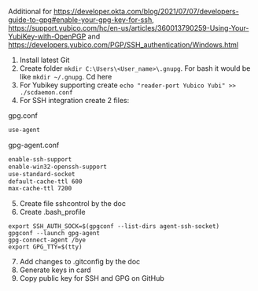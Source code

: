 Additional for https://developer.okta.com/blog/2021/07/07/developers-guide-to-gpg#enable-your-gpg-key-for-ssh, https://support.yubico.com/hc/en-us/articles/360013790259-Using-Your-YubiKey-with-OpenPGP and https://developers.yubico.com/PGP/SSH_authentication/Windows.html 
1) Install latest Git
2) Create folder ```mkdir C:\Users\<User_name>\.gnupg```. For bash it would be like ```mkdir ~/.gnupg```. Cd here
3) For Yubikey supporting create ```echo "reader-port Yubico Yubi" >> ./scdaemon.conf```
4) For SSH integration create 2 files:  

gpg.conf
```txt
use-agent
```
gpg-agent.conf
```txt
enable-ssh-support
enable-win32-openssh-support
use-standard-socket
default-cache-ttl 600
max-cache-ttl 7200
```
5) Create file sshcontrol by the doc
6) Create .bash_profile
```
export SSH_AUTH_SOCK=$(gpgconf --list-dirs agent-ssh-socket)
gpgconf --launch gpg-agent
gpg-connect-agent /bye
export GPG_TTY=$(tty)
```
7) Add changes to .gitconfig by the doc
8) Generate keys in card
9) Copy public key for SSH and GPG on GitHub
